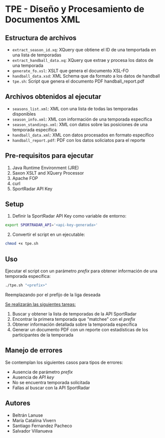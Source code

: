 # TPE - Diseño y Procesamiento de Documentos XML

## Estructura de archivos

- `extract_season_id.xq`: XQuery que obtiene el ID de una temportada en una lista de temporadas
- `extract_handball_data.xq`: XQuery que extrae y procesa los datos de una temporada
- `generate_fo.xsl`: XSLT que genera el documento XSL-FO
- `handball_data.xsd`: XML Schema que da formato a los datos de handball
- `tpe.sh`: Script que genera el documento PDF handball_report.pdf

## Archivos obtenidos al ejecutar

- `seasons_list.xml`: XML con una lista de todas las temporadas disponibles
- `season_info.xml`: XML con información de una temporada específica
- `season_standings.xml`: XML con datos sobre las posiciones de una temporada específica
- `handball_data.xml`: XML con datos procesados en formato específico
- `handball_report.pdf`: PDF con los datos soliciatos para el reporte

## Pre-requisitos para ejecutar

1. Java Runtime Environment (JRE)
2. Saxon XSLT and XQuery Processor
3. Apache FOP
4. curl
5. SportRadar API Key

## Setup

1. Definir la SportRadar API Key como variable de entorno:
```bash
export SPORTRADAR_API='<api-key-generada>'
```

2. Convertir el script en un ejecutable:
```bash
chmod +x tpe.sh
```

## Uso

Ejecutar el script con un parámetro _prefix_ para obtener información de una temporada específica:

```bash
./tpe.sh "<prefix>"
```
Reemplazando <prefix> por el prefijo de la liga deseada

<u>Se realizarán las siguientes tareas:</u>
1. Buscar y obtener la lista de temporadas de la API SportRadar
2. Encontrar la primera temporada que "matchee" con el _prefix_
3. Obtener información detallada sobre la temporada específica
4. Generar un documento PDF con un reporte con estadísticas de los participantes de la temporada

## Manejo de errores

Se contemplan los siguientes casos para tipos de errores:
- Ausencia de parámetro _prefix_
- Ausencia de  _API key_
- No se encuentra temporada solicitada
- Fallas al buscar con la API SportRadar

## Autores
- Beltrán Lanuse
- María Catalina Vivern
- Santiago Fernandez Pacheco
- Salvador Villanueva
